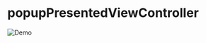 # popupPresentedViewController
![Demo](https://cloud.githubusercontent.com/assets/10629988/20658748/07f4a8b0-b4f4-11e6-9998-40dfd72125c4.gif)

